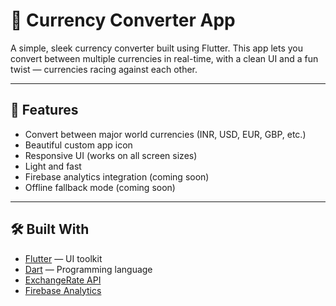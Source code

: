 # 💱 Currency Converter App

A simple, sleek currency converter built using Flutter. This app lets you convert between multiple currencies in real-time, with a clean UI and a fun twist — currencies racing against each other.

---

## 🚀 Features

- Convert between major world currencies (INR, USD, EUR, GBP, etc.)
- Beautiful custom app icon
- Responsive UI (works on all screen sizes)
- Light and fast
- Firebase analytics integration (coming soon)
- Offline fallback mode (coming soon)
---

## 🛠️ Built With

- [Flutter](https://flutter.dev/) — UI toolkit
- [Dart](https://dart.dev/) — Programming language
- [ExchangeRate API](https://exchangerate.host/)
- [Firebase Analytics](https://firebase.google.com/products/analytics)

